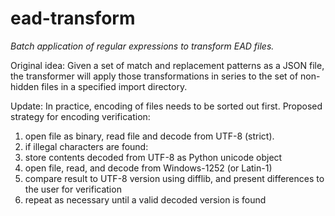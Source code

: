 # ead-transform
<i>Batch application of regular expressions to transform EAD files.</i>

Original idea: Given a set of match and replacement patterns as a JSON file, the transformer will apply those transformations in series to the set of non-hidden files in a specified import directory.

Update: In practice, encoding of files needs to be sorted out first. Proposed strategy for encoding verification:

1. open file as binary, read file and decode from UTF-8 (strict).
2. if illegal characters are found:
  1. store contents decoded from UTF-8 as Python unicode object
  2. open file, read, and decode from Windows-1252 (or Latin-1)
  3. compare result to UTF-8 version using difflib, and present differences to the user for verification
  4. repeat as necessary until a valid decoded version is found
